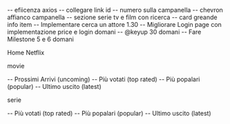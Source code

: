 
-- efiicenza axios 
-- collegare link id
-- numero sulla campanella
-- chevron affianco campanella
-- sezione serie tv e film con ricerca
-- card greande info item
-- Implementare cerca un attore 1.30
-- Migliorare Login page con implementazione price e login domani
-- @keyup 30 domani
-- Fare Milestone 5 e 6 domani


Home Netflix

movie

-- Prossimi Arrivi (uncoming)
-- Più votati (top rated)
-- Più popalari (popular)
-- Ultimo uscito (latest)

serie 

-- Più votati (top rated)
-- Più popalari (popular)
-- Ultimo uscito (latest)

